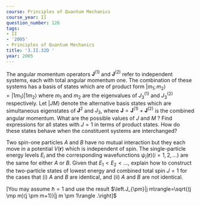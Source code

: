 ```yaml
---
course: Principles of Quantum Mechanics
course_year: II
question_number: 126
tags:
- II
- '2005'
- Principles of Quantum Mechanics
title: '3.II.32D '
year: 2005
---
```



The angular momentum operators $\mathbf{J}^{(1)}$ and $\mathbf{J}^{(2)}$ refer to independent systems, each with total angular momentum one. The combination of these systems has a basis of states which are of product form $\left|m_{1} ; m_{2}\right\rangle=\left|1 m_{1}\right\rangle\left|1 m_{2}\right\rangle$ where $m_{1}$ and $m_{2}$ are the eigenvalues of $J_{3}^{(1)}$ and $J_{3}^{(2)}$ respectively. Let $|J M\rangle$ denote the alternative basis states which are simultaneous eigenstates of $\mathbf{J}^{2}$ and $J_{3}$, where $\mathbf{J}=\mathbf{J}^{(1)}+\mathbf{J}^{(2)}$ is the combined angular momentum. What are the possible values of $J$ and $M$ ? Find expressions for all states with $J=1$ in terms of product states. How do these states behave when the constituent systems are interchanged?

Two spin-one particles $A$ and $B$ have no mutual interaction but they each move in a potential $V(\mathbf{r})$ which is independent of spin. The single-particle energy levels $E_{i}$ and the corresponding wavefunctions $\psi_{i}(\mathbf{r})(i=1,2, \ldots)$ are the same for either $A$ or $B$. Given that $E_{1}<E_{2}<\ldots$, explain how to construct the two-particle states of lowest energy and combined total spin $J=1$ for the cases that (i) $A$ and $B$ are identical, and (ii) $A$ and $B$ are not identical.

[You may assume $\hbar=1$ and use the result $\left.J_{\pm}|j m\rangle=\sqrt{(j \mp m)(j \pm m+1)}|j m \pm 1\rangle .\right]$